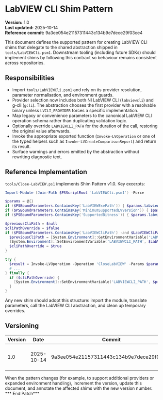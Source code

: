 # LabVIEW CLI Shim Pattern

**Version:** 1.0  
**Last updated:** 2025-10-14  
**Reference commit:** 9a3ee054e21157311443c134b9e7dece29f03ce4

This document defines the supported pattern for creating LabVIEW CLI shims that delegate to the shared abstraction shipped in `tools/LabVIEWCli.psm1`. Downstream tooling (including future SDKs) should implement shims by following this contract so behaviour remains consistent across repositories.

## Responsibilities

- Import `tools/LabVIEWCli.psm1` and rely on its provider resolution, parameter normalisation, and environment guards.
- Provider selection now includes both NI LabVIEW CLI (`labviewcli`) and g-cli (`gcli`). The abstraction chooses the first
  provider with a resolvable binary unless `LVCLI_PROVIDER` forces a specific implementation.
- Map legacy or convenience parameters to the canonical LabVIEW CLI operation schema rather than duplicating validation logic.
- Optionally override `LABVIEWCLI_PATH` for the duration of the call, restoring the original value afterwards.
- Invoke the appropriate exported function (`Invoke-LVOperation` or one of the typed helpers such as `Invoke-LVCreateComparisonReport`) and return its result.
- Surface warnings and errors emitted by the abstraction without rewriting diagnostic text.

## Reference Implementation

`tools/Close-LabVIEW.ps1` implements Shim Pattern v1.0. Key excerpts:

```powershell
Import-Module (Join-Path $PSScriptRoot 'LabVIEWCli.psm1') -Force

$params = @{}
if ($PSBoundParameters.ContainsKey('LabVIEWExePath')) { $params.labviewPath = $LabVIEWExePath }
if ($PSBoundParameters.ContainsKey('MinimumSupportedLVVersion')) { $params.labviewVersion = $MinimumSupportedLVVersion }
if ($PSBoundParameters.ContainsKey('SupportedBitness')) { $params.labviewBitness = $SupportedBitness }

$previousCliPath = $null
$cliPathOverride = $false
if ($PSBoundParameters.ContainsKey('LabVIEWCliPath') -and $LabVIEWCliPath) {
  $previousCliPath = [System.Environment]::GetEnvironmentVariable('LABVIEWCLI_PATH')
  [System.Environment]::SetEnvironmentVariable('LABVIEWCLI_PATH', $LabVIEWCliPath)
  $cliPathOverride = $true
}

try {
  $result = Invoke-LVOperation -Operation 'CloseLabVIEW' -Params $params -Provider $Provider -Preview:$Preview
  # ...
} finally {
  if ($cliPathOverride) {
    [System.Environment]::SetEnvironmentVariable('LABVIEWCLI_PATH', $previousCliPath)
  }
}
```

Any new shim should adopt this structure: import the module, translate parameters, call the LabVIEW CLI abstraction, and clean up temporary overrides.

## Versioning

| Version | Date       | Commit                                  | Notes                            |
|---------|------------|-----------------------------------------|----------------------------------|
| 1.0     | 2025-10-14 | 9a3ee054e21157311443c134b9e7dece29f03ce4 | Initial definition and example.  |

When the pattern changes (for example, to support additional providers or expanded environment handling), increment the version, update this document, and annotate the affected shims with the new version number.
*** End Patch*** 
